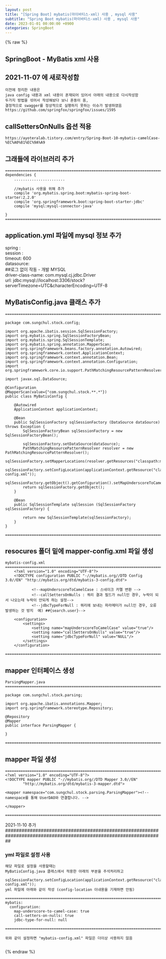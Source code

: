 ```yaml
---
layout: post
title: "[Spring Boot] mybatis(마이바티스-xml) 사용 , mysql 사용"
subtitle: "Spring Boot mybatis(마이바티스-xml) 사용 , mysql 사용"
date: 2023-01-01 00:00:00 +0900
categories: SpringBoot
---
```

{% raw %}
## SpringBoot - MyBatis xml 사용  
  
## 2021-11-07 에 새로작성함  
	이전에 정리한 내용은  
	java config 내용과 xml 내용이 혼재되어 있어서 아래의 내용으로 다시작성함  
	두가지 방법을 섞어서 작성해놨다 보니 혼동이 옴,  
	결정적으로 swagger를 정상적으로 실행하지 못하는 이슈가 발생하였음  
	https://github.com/springfox/springfox/issues/1595  
  
## callSettersOnNulls  옵션 적용  
	https://ayoteralab.tistory.com/entry/Spring-Boot-10-mybatis-camelCase-%EC%A0%81%EC%9A%A9  
  
## 그래들에 라이브러리 추가  
  
	=================================================================================================================  
	dependencies {  
		.......................  
  
		//mybatis 사용을 위해 추가  
		compile 'org.mybatis.spring.boot:mybatis-spring-boot-starter:2.2.0'  
		compile 'org.springframework.boot:spring-boot-starter-jdbc'  
		compile 'mysql:mysql-connector-java'  
  
	}  
	=================================================================================================================  
  
## application.yml 파일에 mysql 정보 추가  
spring :  
  session :  
    timeout: 600  
  datasource:  
    ##로그 없이 작동 - 개발 MYSQL  
    driver-class-name: com.mysql.cj.jdbc.Driver  
    url: jdbc:mysql://localhost:3306/stock?serverTimezone=UTC&characterEncoding=UTF-8  
  
## MyBatisConfig.java 클래스 추가  
  
	=================================================================================================================  
  
	package com.sungchul.stock.config;  
  
	import org.apache.ibatis.session.SqlSessionFactory;  
	import org.mybatis.spring.SqlSessionFactoryBean;  
	import org.mybatis.spring.SqlSessionTemplate;  
	import org.mybatis.spring.annotation.MapperScan;  
	import org.springframework.beans.factory.annotation.Autowired;  
	import org.springframework.context.ApplicationContext;  
	import org.springframework.context.annotation.Bean;  
	import org.springframework.context.annotation.Configuration;  
	import org.springframework.core.io.support.PathMatchingResourcePatternResolver;  
  
	import javax.sql.DataSource;  
  
	@Configuration  
	@MapperScan(value={"com.sungchul.stock.**.*"})  
	public class MyBatisConfig {  
  
		@Autowired  
		ApplicationContext applicationContext;  
  
		@Bean  
		public SqlSessionFactory sqlSessionFactory (DataSource dataSource) throws Exception {  
			SqlSessionFactoryBean sqlSessionFactory = new SqlSessionFactoryBean();  
  
			sqlSessionFactory.setDataSource(dataSource);  
			PathMatchingResourcePatternResolver resolver = new PathMatchingResourcePatternResolver();  
			sqlSessionFactory.setMapperLocations(resolver.getResources("classpath:mapper/*Mapper.xml"));  
			sqlSessionFactory.setConfigLocation(applicationContext.getResource("classpath:mybatis-config.xml"));  
			sqlSessionFactory.getObject().getConfiguration().setMapUnderscoreToCamelCase(true);  
			return sqlSessionFactory.getObject();  
		}  
  
		@Bean  
		public SqlSessionTemplate sqlSession (SqlSessionFactory sqlSessionFactory) {  
  
			return new SqlSessionTemplate(sqlSessionFactory);  
		}  
	}  
  
	=================================================================================================================  
  
## resocures 폴더 밑에  mapper-config.xml 파일 생성  
  
	mybatis-config.xml  
	=================================================================================================================  
		<?xml version="1.0" encoding="UTF-8"?>  
		<!DOCTYPE configuration PUBLIC "-//mybatis.org//DTD Config 3.0//EN" "http://mybatis.org/dtd/mybatis-3-config.dtd">  
  
				<!--mapUnderscoreToCamelCase : 스네이크 카멜 변환 -->  
				<!--callSettersOnNulls : 쿼리 결과 필드가 null인 경우, 누락이 되서 나오는데 누락이 안되게 하는 설정-->  
				<!--jdbcTypeForNull : 쿼리에 보내는 파라메터가 null인 경우, 오류 발생하는 것 방지  예) ##{search.user}-->  
  
		<configuration>  
			<settings>  
				<setting name="mapUnderscoreToCamelCase" value="true"/>  
				<setting name="callSettersOnNulls" value="true"/>  
				<setting name="jdbcTypeForNull" value="NULL"/>  
			</settings>  
		</configuration>  
  
	=================================================================================================================  
  
## mapper 인터페이스 생성  
  
	ParsingMapper.java  
	=================================================================================================================  
  
	package com.sungchul.stock.parsing;  
  
	import org.apache.ibatis.annotations.Mapper;  
	import org.springframework.stereotype.Repository;  
  
	@Repository  
	@Mapper  
	public interface ParsingMapper {  
  
	}  
  
	=================================================================================================================  
  
## mapper 파일 생성  
  
	=================================================================================================================  
	<?xml version="1.0" encoding="UTF-8"?>  
	<!DOCTYPE mapper PUBLIC "-//mybatis.org//DTD Mapper 3.0//EN"  
			"http://mybatis.org/dtd/mybatis-3-mapper.dtd">  
  
	<mapper namespace="com.sungchul.stock.parsing.ParsingMapper"><!--namespace를 통해 UserDAO와 연결합니다. -->  
  
	</mapper>  
  
	=================================================================================================================  
  
2021-11-10 추가  
##################################################################################################################  
### yml 파일로 설정 사용  
	해당 파일로 설정을 사용할때는  
	MyBatisConfig.java 클래스에서 적용한 아래의 부분을 주석처리하고  
		sqlSessionFactory.setConfigLocation(applicationContext.getResource("classpath:mybatis-config.xml"));  
	yml 파일에 아래와 같이 작성 (config-location 이내용을 기재하면 안됨)  
  
	=================================================================================================================  
	mybatis:  
	  configuration:  
		map-underscore-to-camel-case: true  
		call-setters-on-nulls: true  
		jdbc-type-for-null: null  
  
	=================================================================================================================  
  
	위와 같이 설정하면 "mybatis-config.xml" 파일은 더이상 사용하지 않음  
			                                                                                                                                                                                                                                                                                                                                                                                                                                                                                                                                                                                                                                                                                                                                                                                                                                                                                                                                                                                                                                                                                                                                                                                                                                                                                                                                                                                                                                                                                                                                                                                                                                                                                                                                                                                                                                                                                                                                                                                                                                                                                                                                                                                                                                                                                                                                                                                                                                                                                                                                                                                                                                                                                                                                                                                                                                                                                                                                                                                                                                                                                                                                                                                                                                                                                                                                                                                                                                                                                                                                                                                                                                                                                                                                                                                                                                                                                                                                                                                                                                                                                                                                                                                                                                                                                                                                                                                                                                                                                                                                                                                                                                                                                                                                                                                                                                                                                                                                                                                                                                                                                                                                                                                                                                                                                                                                                                                                                                                                                                                                                                                                                                                                                                                                                                                                                                                                                                                                                                                                                                                                                                                                                                                                                                                                                                                                                                                                                                                                                     

{% endraw %}
